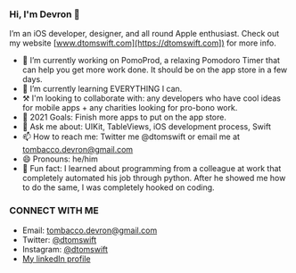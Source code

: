 

### Hi, I'm Devron 👋

I’m an iOS developer, designer, and all round Apple enthusiast. Check out my website [www.dtomswift.com](https://dtomswift.com]) for more info.

- 📱 I’m currently working on PomoProd, a relaxing Pomodoro Timer that can help you get more work done. It should be on the app store in a few days.
- 📘 I’m currently learning EVERYTHING I can.
- ⚒️ I'm looking to collaborate with: any developers who have cool ideas for mobile apps + any charities looking for pro-bono work. 
- 🥅 2021 Goals: Finish more apps to put on the app store.
- 💬 Ask me about: UIKit, TableViews, iOS development process, Swift
- 📫 How to reach me: Twitter me @dtomswift or email me at tombacco.devron@gmail.com 
- 😄 Pronouns: he/him
- 🐍 Fun fact: I learned about programming from a colleague at work that completely automated his job through python. After he showed me how to do the same, I was completely hooked on coding.


### CONNECT WITH ME 

- Email: tombacco.devron@gmail.com
- Twitter: [@dtomswift](https://twitter.com/dtomswift)
- Instagram: [@dtomswift](https://www.instagram.com/dtomswift/)
- [My linkedIn profile](https://www.linkedin.com/in/devrontombacco/)
